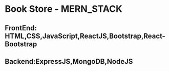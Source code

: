 # Book Store - MERN_STACK
 
## FrontEnd: HTML,CSS,JavaScript,ReactJS,Bootstrap,React-Bootstrap

## Backend:ExpressJS,MongoDB,NodeJS
 
